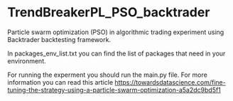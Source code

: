 # TrendBreakerPL_PSO_backtrader
 Particle swarm optimization (PSO) in algorithmic trading experiment using Backtrader backtesting framework.
 
 In packages_env_list.txt you can find the  list of packages that need in your environment.
 
 For running the experment you should run the main.py file. For more information you can read this article https://towardsdatascience.com/fine-tuning-the-strategy-using-a-particle-swarm-optimization-a5a2dc9bd5f1
